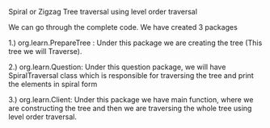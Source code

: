 Spiral or Zigzag Tree traversal using level order traversal

We can go through the complete code. We have created 3 packages

1.) org.learn.PrepareTree : Under this package we are creating the tree (This tree we will Traverse).

2.) org.learn.Question: Under this question package, we will have SpiralTraversal class 
which is responsible for traversing the tree and print the elements in spiral form

3.) org.learn.Client: Under this package we have main function, 
where we are constructing the tree and then we are traversing the whole tree using level order traversal.